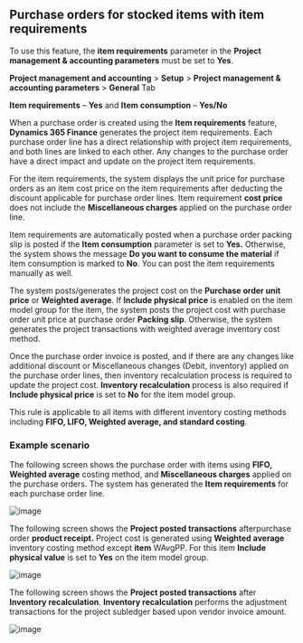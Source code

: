 ## Purchase orders for stocked items with item requirements

To use this feature, the **item requirements** parameter in the **Project management & accounting parameters** must be set to **Yes**.

**Project management and accounting** \> **Setup** \> **Project management & accounting parameters** \> **General** Tab

**Item requirements** – **Yes** and **Item consumption** – **Yes/No**

When a purchase order is created using the **Item requirements** feature, **Dynamics 365 Finance** generates the project item requirements. Each purchase order line has a direct relationship with project item requirements, and both lines are linked to each other. Any changes to the purchase order have a direct impact and update on the project item requirements.

For the item requirements, the system displays the unit price for purchase orders as an item cost price on the item requirements after deducting the discount applicable for purchase order lines. Item requirement **cost price** does not include the **Miscellaneous charges** applied on the purchase order line.

Item requirements are automatically posted when a purchase order packing slip is posted if the **Item consumption** parameter is set to **Yes.** Otherwise, the system shows the message **Do you want to consume the material** if item consumption is marked to **No**. You can post the item requirements manually as well.

The system posts/generates the project cost on the **Purchase order unit price** or **Weighted average**. If **Include physical price** is enabled on the item model group for the item, the system posts the project cost with purchase order unit price at purchase order **Packing slip**. Otherwise, the system generates the project transactions with weighted average inventory cost method.

Once the purchase order invoice is posted, and if there are any changes like additional discount or Miscellaneous changes (Debit, inventory) applied on the purchase order lines, then inventory recalculation process is required to update the project cost. **Inventory recalculation** process is also required if **Include physical price** is set to **No** for the item model group.

This rule is applicable to all items with different inventory costing methods including **FIFO, LIFO, Weighted average, and standard costing**.

### Example scenario

The following screen shows the purchase order with items using **FIFO, Weighted average** costing method, and **Miscellaneous charges** applied on the purchase orders. The system has generated the **Item requirements** for each purchase order line.

![image](https://user-images.githubusercontent.com/103096040/220294443-28395a18-2571-4ba6-9406-663845a2190d.png)

The following screen shows the **Project posted transactions** afterpurchase order **product receipt.** Project cost is generated using **Weighted average** inventory costing method except **item** WAvgPP. For this item **Include physical value** is set to **Yes** on the item model group.

![image](https://user-images.githubusercontent.com/103096040/220294491-9ccca049-5710-4164-ad5f-0a65abb08ad1.png)

The following screen shows the **Project posted transactions** after **Inventory recalculation**. **Inventory recalculation** performs the adjustment transactions for the project subledger based upon vendor invoice amount.

![image](https://user-images.githubusercontent.com/103096040/220294545-fd8944b7-855a-4ed4-9033-6b875efa7ad9.png)
